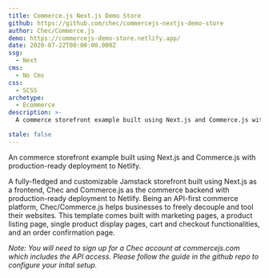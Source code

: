 ```yaml
---
title: Commerce.js Next.js Demo Store
github: https://github.com/chec/commercejs-nextjs-demo-store
author: Chec/Commerce.js
demo: https://commercejs-demo-store.netlify.app/
date: 2020-07-22T00:00:00.000Z
ssg:
  - Next
cms:
  - No Cms
css:
  - SCSS
archetype:
  - Ecommerce
description: >-
  A commerce storefront example built using Next.js and Commerce.js with production-ready deployment to Netlify.

stale: false
---
```


An commerce storefront example built using Next.js and Commerce.js with production-ready deployment to Netlify.

A fully-fledged and customizable Jamstack storefront built using Next.js as a frontend, Chec and Commerce.js as the commerce backend with production-ready deployment to Netlify. Being an API-first commerce platform, Chec/Commerce.js helps businesses to freely decouple and tool their websites. This template comes built with marketing pages, a product listing page, single product display pages, cart and checkout functionalities, and an order confirmation page.

_Note: You will need to sign up for a Chec account at commercejs.com which includes the API access. Please follow the guide in the github repo to configure your inital setup._
